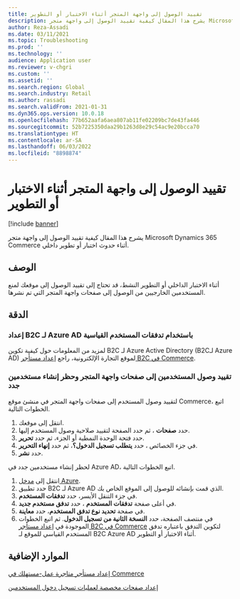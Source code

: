 ```yaml
---
title: تقييد الوصول إلى واجهة المتجر أثناء الاختبار أو التطوير
description: يشرح هذا المقال كيفية تقييد الوصول إلى واجهة متجر Microsoft Dynamics 365 Commerce أثناء حدوث اختبار أو تطوير داخلي.
author: Reza-Assadi
ms.date: 03/11/2021
ms.topic: Troubleshooting
ms.prod: ''
ms.technology: ''
audience: Application user
ms.reviewer: v-chgri
ms.custom: ''
ms.assetid: ''
ms.search.region: Global
ms.search.industry: Retail
ms.author: rassadi
ms.search.validFrom: 2021-01-31
ms.dyn365.ops.version: 10.0.18
ms.openlocfilehash: 77b652aafa6aea807ab11fe02209bc7de43fa446
ms.sourcegitcommit: 52b7225350daa29b1263d8e29c54ac9e20bcca70
ms.translationtype: HT
ms.contentlocale: ar-SA
ms.lasthandoff: 06/03/2022
ms.locfileid: "8898874"
---
```

# <a name="restrict-access-to-a-storefront-during-testing-or-development"></a>تقييد الوصول إلى واجهة المتجر أثناء الاختبار أو التطوير

[!include [banner](../../includes/banner.md)]

يشرح هذا المقال كيفية تقييد الوصول إلى واجهة متجر Microsoft Dynamics 365 Commerce أثناء حدوث اختبار أو تطوير داخلي.

## <a name="description"></a>الوصف

أثناء الاختبار الداخلي أو التطوير النشط، قد تحتاج إلى تقييد الوصول إلى موقعك لمنع المستخدمين الخارجيين من الوصول إلى صفحات واجهة المتجر التي تم نشرها.

## <a name="resolution"></a>الدقة

### <a name="set-up-azure-ad-b2c-by-using-standard-user-flows"></a>إعداد B2C لـ Azure AD باستخدام تدفقات المستخدم القياسية

لمزيد من المعلومات حول كيفية تكوين B2C لـ Azure Active Directory (B2Cلـ Azure AD) لموقع التجارة الإلكترونية، راجع [إعداد مستأجر B2C في Commerce](../set-up-b2c-tenant.md).

### <a name="restrict-user-access-to-storefront-pages-and-block-the-creation-of-new-users"></a>تقييد وصول المستخدمين إلى صفحات واجهة المتجر وحظر إنشاء مستخدمين جدد

لتقييد وصول المستخدم إلى صفحات واجهة المتجر في منشئ موقع Commerce، اتبع الخطوات التالية.

1. انتقل إلى موقعك.
1. حدد **صفحات** ، ثم حدد الصفحة لتقييد صلاحية وصول المستخدم إليها.
1. حدد فتحة الوحدة النمطية أو الجزء، ثم حدد **تحرير**.
1. في جزء الخصائص ، حدد **يتطلب تسجيل الدخول؟**، ثم حدد **إنهاء التحرير**.
1. حدد **نشر**.

لحظر إنشاء مستخدمين جدد في Azure AD، اتبع الخطوات التالية.

1. انتقل إلى [مدخل Azure](https://portal.azure.com/).
1. حدد تطبيق B2C لـ Azure AD الذي قمت بإنشائه للوصول إلى الموقع الخاص بك.
1. في جزء التنقل الأيسر، حدد **تدفقات المستخدم**.
1. في أعلى صفحة **تدفقات المستخدم** ، حدد **تدفق مستخدم جديد**.
1. في صفحة **تحديد نوع تدفق المستخدم**، حدد **معاينة**.
1. في منتصف الصفحة، حدد **النسخة الثانية من تسجيل الدخول**. ثم اتبع الخطوات الموجودة في [إعداد مستأجر B2C في Commerce](../set-up-b2c-tenant.md) لتكوين التدفق باعتباره تدفق المستخدم القياسي للموقع لـ B2C Azure AD أثناء الاختبار أو التطوير.

## <a name="additional-resources"></a>الموارد الإضافية

[إعداد مستأجر متاجرة عمل-مستهلك في Commerce](../set-up-b2c-tenant.md)

[إعداد صفحات مخصصة لعمليات تسجيل دخول المستخدمين](../custom-pages-user-logins.md)
